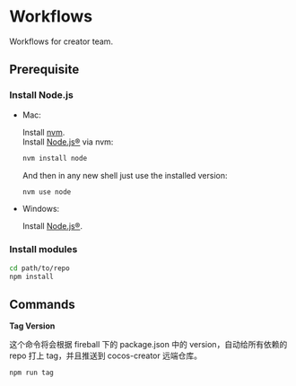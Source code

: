 # Workflows

Workflows for creator team.

## Prerequisite

### Install Node.js

- Mac:

	Install [nvm](https://github.com/creationix/nvm).<br>
	Install [Node.js®](https://nodejs.org/) via nvm:
	```bash
	nvm install node
	```
	And then in any new shell just use the installed version:
	```bash
	nvm use node
	```

- Windows:

	Install [Node.js®](https://nodejs.org/).

### Install modules

```bash
cd path/to/repo
npm install
```

## Commands

**Tag Version**

这个命令将会根据 fireball 下的 package.json 中的 version，自动给所有依赖的 repo 打上 tag，并且推送到 cocos-creator 远端仓库。

```bash
npm run tag
```

